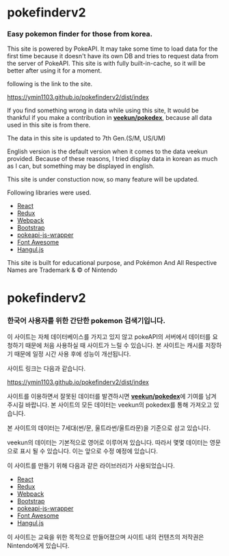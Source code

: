 # pokefinderv2
<h3>Easy pokemon finder for those from korea.</h3>

<p>This site is powered by PokeAPI. It may take some time to load data for the first time because it doesn't have its own DB and tries to request data from the server of PokeAPI. This site is with fully built-in-cache, so it will be better after using it for a moment.</p>

following is the link to the site.

<a href="https://ymin1103.github.io/pokefinderv2/dist/index">https://ymin1103.github.io/pokefinderv2/dist/index</a>

<p>If you find something wrong in data while using this site, It would be thankful if you make a contribution in 
  <b><a href="https://github.com/veekun/pokedex">veekun/pokedex</a></b>, because all data used in this site is from there.
</p>
  
<p>The data in this site is updated to 7th Gen.(S/M, US/UM)</p>

<p>
English version is the default version when it comes to the data veekun provided. 
Because of these reasons, I tried display data in korean as much as I can, but something may be displayed in english.
</p>

<p>
This site is under constuction now, so many feature will be updated.
</p>

Following libraries were used.
<ul>
  <li><a href="https://github.com/facebook/react">React</a></li>
  <li><a href="https://github.com/reduxjs/redux">Redux</a></li>
  <li><a href="https://github.com/webpack/webpack">Webpack</a></li>
  <li><a href="https://github.com/twbs/bootstrap">Bootstrap</a></li>
  <li><a href="https://github.com/PokeAPI/pokeapi-js-wrapper">pokeapi-js-wrapper</a></li>
  <li><a href="https://github.com/FortAwesome/Font-Awesome">Font Awesome</a></li>
  <li><a href="https://github.com/e-/Hangul.js">Hangul.js</a></li>
</ul>

<p>This site is built for educational purpose, and Pokémon And All Respective Names are Trademark & © of Nintendo</p>

# pokefinderv2
<h3>한국어 사용자를 위한 간단한 pokemon 검색기입니다.</h3>

<p>이 사이트는 자체 데이터베이스를 가지고 있지 않고 pokeAPI의 서버에서 데이터를 요청하기 때문에 처음 사용하실 때 사이트가 느릴 수 있습니다. 본 사이트는 캐시를 저장하기 때문에 일정 시간 사용 후에 성능이 개선됩니다.</p>

<p>사이트 링크는 다음과 같습니다.</p>

<a href="https://ymin1103.github.io/pokefinderv2/dist/index">https://ymin1103.github.io/pokefinderv2/dist/index</a>

<p>사이트를 이용하면서 잘못된 데이터를 발견하시면 <b><a href="https://github.com/veekun/pokedex">veekun/pokedex</a></b>에 기여를 남겨 주시길 바랍니다. 본 사이트의 모든 데이터는 veekun의 pokedex를 통해 가져오고 있습니다.
</p>

<p>본 사이트의 데이터는 7세대(썬/문, 울트라썬/울트라문)을 기준으로 삼고 있습니다.</p>

<p>
veekun의 데이터는 기본적으로 영어로 이루어져 있습니다. 따라서 몇몇 데이터는 영문으로 표시 될 수 있습니다.
이는 앞으로 수정 예정에 있습니다.
</p>

<p>이 사이트를 만들기 위해 다음과 같은 라이브러리가 사용되었습니다.</p>

<ul>
  <li><a href="https://github.com/facebook/react">React</a></li>
  <li><a href="https://github.com/reduxjs/redux">Redux</a></li>
  <li><a href="https://github.com/webpack/webpack">Webpack</a></li>
  <li><a href="https://github.com/twbs/bootstrap">Bootstrap</a></li>
  <li><a href="https://github.com/PokeAPI/pokeapi-js-wrapper">pokeapi-js-wrapper</a></li>
  <li><a href="https://github.com/FortAwesome/Font-Awesome">Font Awesome</a></li>
  <li><a href="https://github.com/e-/Hangul.js">Hangul.js</a></li>
</ul>

<p>이 사이트는 교육을 위한 목적으로 만들어졌으며 사이트 내의 컨텐츠의 저작권은 Nintendo에게 있습니다.</p>
